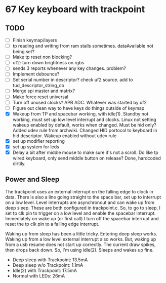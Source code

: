# 67 Key keyboard with trackpoint

## TODO

- [ ] Finish keymap/layers
- [ ] tp reading and writing from ram stalls sometimes. dataAvailable not being
set?
- [ ] Make tp reset non blocking?
- [ ] uf2: turn down brightness on rgbs
- [ ] sends 3 reports whenever any key changes. problem?
- [ ] Implement debounce?
- [ ] Set serial number in descriptor? check uf2 source. add to
tud\_descriptor\_string\_cb
- [ ] Merge spi master and matrix?
- [ ] Make force reset universal
- [ ] Turn off unused clocks? APB ADC. Whatever was started by uf2
- [ ] Figure out clean way to have keys do things outside of keymap
- [x] Wakeup from TP and spacebar working, with idle(1). Standby not working, must
set up low level interrupt and clocks. Linux not setting wakeup enabled by
default, works when changed. Must be hid only? Added udev rule from archwiki.
Changed HID portocol to keyboard in hid descriptor. Wakeup enabled without udev
rule
- [x] set up modifier reporting
- [x] set up system for leds
- [x] Delay a bit after middle mouse to make sure it's not a scroll. Do like tp
wired keyboard, only send middle button on release? Done, hardcoded dirtily.

## Power and Sleep

The trackpoint uses an external interrupt on the falling edge to clock in data.
There is also a line going straight to the space bar, set up to interrupt on a
low level. Level interrupts are asynchronout and can wake up from deep sleep.
These are both configured in trackpoint.c. So, to go to sleep, I set tp clk pin
to trigger on a low level and enable the spacebar interrupt. Immediately on wake
up (or first call) I turn off the spacebar interrupt and reset the tp clk pin to
a falling edge interrupt.

Waking up from sleep has been a little tricky. Entering deep sleep works. Waking
up from a low level external interrupt also works. But, waking up from a usb
resume does not start up correctly. The current draw spikes, then drops back
down. So, I'm using idle(2). Sleeps and wakes up fine.

- Deep sleep with Trackpoint:	13.5mA
- Deep sleep w/o Trackpoint:	1.1mA
- Idle(2) with Trackpoint:		17.5mA
- Normal with LEDs:				26mA
